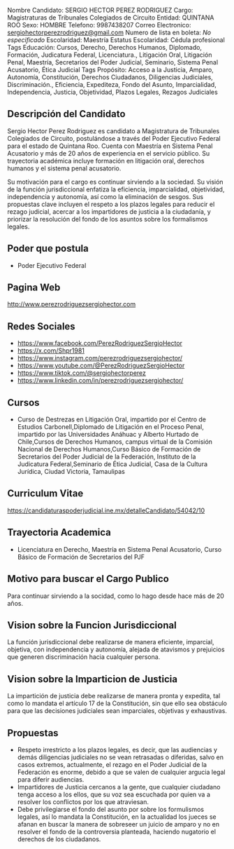 Nombre Candidato: SERGIO HECTOR PEREZ RODRIGUEZ
Cargo: Magistraturas de Tribunales Colegiados de Circuito
Entidad: QUINTANA ROO
Sexo: HOMBRE
Telefono: 9987438207
Correo Electronico: sergiohectorperezrodriguez@gmail.com
Numero de lista en boleta: *No especificado*
Escolaridad: Maestría
Estatus Escolaridad: Cédula profesional
Tags Educación: Cursos, Derecho, Derechos Humanos, Diplomado, Formación, Judicatura Federal, Licenciatura., Litigación Oral, Litigación Penal, Maestría, Secretarios del Poder Judicial, Seminario, Sistema Penal Acusatorio, Ética Judicial
Tags Propósito: Acceso a la Justicia, Amparo, Autonomía, Constitución, Derechos Ciudadanos, Diligencias Judiciales, Discriminación., Eficiencia, Expediteza, Fondo del Asunto, Imparcialidad, Independencia, Justicia, Objetividad, Plazos Legales, Rezagos Judiciales


## Descripción del Candidato 

Sergio Hector Perez Rodriguez es candidato a Magistratura de Tribunales Colegiados de Circuito, postulándose a través del Poder Ejecutivo Federal para el estado de Quintana Roo. Cuenta con Maestría en Sistema Penal Acusatorio y más de 20 años de experiencia en el servicio público. Su trayectoria académica incluye formación en litigación oral, derechos humanos y el sistema penal acusatorio.

Su motivación para el cargo es continuar sirviendo a la sociedad. Su visión de la función jurisdiccional enfatiza la eficiencia, imparcialidad, objetividad, independencia y autonomía, así como la eliminación de sesgos. Sus propuestas clave incluyen el respeto a los plazos legales para reducir el rezago judicial, acercar a los impartidores de justicia a la ciudadanía, y priorizar la resolución del fondo de los asuntos sobre los formalismos legales.


## Poder que postula

- Poder Ejecutivo Federal


## Pagina Web

http://www.perezrodriguezsergiohector.com


## Redes Sociales

- https://www.facebook.com/PerezRodriguezSergioHector
- https://x.com/Shpr1981
- https://www.instagram.com/perezrodriguezsergiohector/
- https://www.youtube.com/@PerezRodriguezSergioHector
- https://www.tiktok.com/@sergiohectorperez
- https://www.linkedin.com/in/perezrodriguezsergiohector/


## Cursos

- Curso de Destrezas en Litigación Oral, impartido por el Centro de Estudios Carbonell,Diplomado de Litigación en el Proceso Penal, impartido por las Universidades Anáhuac y Alberto Hurtado de Chile,Cursos de Derechos Humanos, campus virtual de la Comisión Nacional de Derechos Humanos,Curso Básico de Formación de Secretarios del Poder Judicial de la Federación, Instituto de la Judicatura Federal,Seminario de Ética Judicial, Casa de la Cultura Jurídica, Ciudad Victoria, Tamaulipas


## Curriculum Vitae

https://candidaturaspoderjudicial.ine.mx/detalleCandidato/54042/10


## Trayectoria Academica

- Licenciatura en Derecho, Maestría en Sistema Penal Acusatorio, Curso Básico de Formación de Secretarios del PJF


## Motivo para buscar el Cargo Publico

Para continuar sirviendo a la socidad, como lo hago desde hace más de 20 años.


## Vision sobre la Funcion Jurisdiccional

La función jurisdiccional debe realizarse de manera eficiente, imparcial, objetiva, con independencia y autonomía, alejada de atavismos y prejuicios que generen discriminación hacia cualquier persona.


## Vision sobre la Imparticion de Justicia

La impartición de justicia debe realizarse de manera pronta y expedita, tal como lo mandata el artículo 17 de la Constitución, sin que ello sea obstáculo para que las decisiones judiciales sean imparciales, objetivas y exhaustivas.


## Propuestas

- Respeto irrestricto a los plazos legales, es decir, que las audiencias y demás diligencias judiciales no se vean retrasadas o diferidas, salvo en casos extremos, actualmente, el rezago en el Poder Judicial de la Federación es enorme, debido a que se valen de cualquier argucia legal para diferir audiencias.
- Impartidores de Justicia cercanos a la gente, que cualquier ciudadano tenga acceso a los ellos, que su voz sea escuchada por quien va a resolver los conflictos por los que atraviesan.
- Debe privilegiarse el fondo del asunto por sobre los formulismos legales, así lo mandata la Constitución, en la actualidad los jueces se afanan en buscar la manera de sobreseer un juicio de amparo y no en resolver el fondo de la controversia planteada, haciendo nugatorio el derechos de los ciudadanos.


